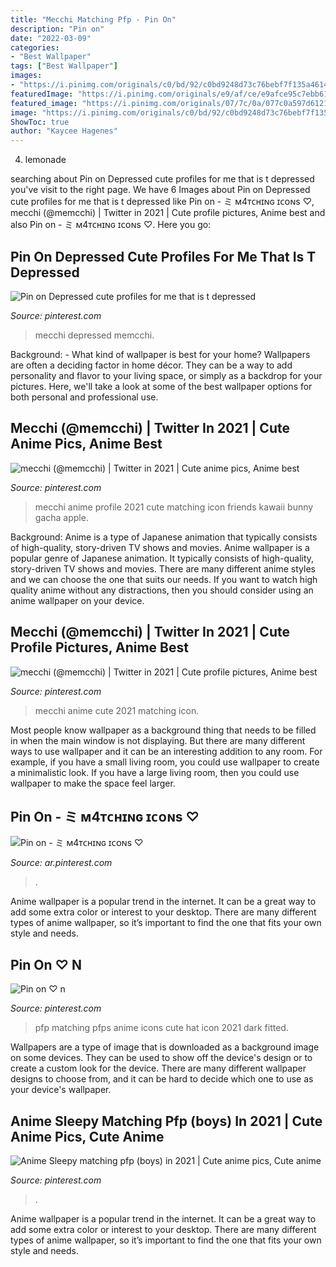 ```yaml
---
title: "Mecchi Matching Pfp - Pin On"
description: "Pin on"
date: "2022-03-09"
categories:
- "Best Wallpaper"
tags: ["Best Wallpaper"]
images:
- "https://i.pinimg.com/originals/c0/bd/92/c0bd9248d73c76bebf7f135a4614921c.jpg"
featuredImage: "https://i.pinimg.com/originals/e9/af/ce/e9afce95c7ebb618630ce242746ef761.jpg"
featured_image: "https://i.pinimg.com/originals/07/7c/0a/077c0a597d61214c52f5ae9fe75cb09c.jpg"
image: "https://i.pinimg.com/originals/c0/bd/92/c0bd9248d73c76bebf7f135a4614921c.jpg"
ShowToc: true
author: "Kaycee Hagenes"
---
```



4. lemonade 

	

		
searching about Pin on Depressed cute profiles for me that is t depressed you've visit to the right page. We have 6 Images about Pin on Depressed cute profiles for me that is t depressed like Pin on - ミ ᴍ4ᴛᴄʜɪɴɢ ɪᴄᴏɴs ♡︎, mecchi (@memcchi) | Twitter in 2021 | Cute profile pictures, Anime best and also Pin on - ミ ᴍ4ᴛᴄʜɪɴɢ ɪᴄᴏɴs ♡︎. Here you go:
		
    
## Pin On Depressed Cute Profiles For Me That Is T Depressed

<img loading=lazy src="https://i.pinimg.com/originals/8d/35/e3/8d35e3bf4536e08cdad56446c33bd05e.jpg" onerror="this.onerror=null;this.src='https://tse2.mm.bing.net/th?id=OIP.12KvXzXL7gJlt8VF-S0AoAHaHa&amp;pid=15.1';" alt="Pin on Depressed cute profiles for me that is t depressed">

_Source: pinterest.com_

>mecchi depressed memcchi. 

	

Background: - What kind of wallpaper is best for your home?
Wallpapers are often a deciding factor in home décor. They can be a way to add personality and flavor to your living space, or simply as a backdrop for your pictures. Here, we'll take a look at some of the best wallpaper options for both personal and professional use.

    
## Mecchi (@memcchi) | Twitter In 2021 | Cute Anime Pics, Anime Best

<img loading=lazy src="https://i.pinimg.com/originals/4c/71/bc/4c71bcb8051614e7d613cbd324fb38f0.jpg" onerror="this.onerror=null;this.src='https://tse4.mm.bing.net/th?id=OIP.VR9B9EzB7nOrF59BxgtjWwHaHH&amp;pid=15.1';" alt="mecchi (@memcchi) | Twitter in 2021 | Cute anime pics, Anime best">

_Source: pinterest.com_

>mecchi anime profile 2021 cute matching icon friends kawaii bunny gacha apple. 

	

Background: Anime is a type of Japanese animation that typically consists of high-quality, story-driven TV shows and movies.
Anime wallpaper is a popular genre of Japanese animation. It typically consists of high-quality, story-driven TV shows and movies. There are many different anime styles and we can choose the one that suits our needs. If you want to watch high quality anime without any distractions, then you should consider using an anime wallpaper on your device.

    
## Mecchi (@memcchi) | Twitter In 2021 | Cute Profile Pictures, Anime Best

<img loading=lazy src="https://i.pinimg.com/originals/07/7c/0a/077c0a597d61214c52f5ae9fe75cb09c.jpg" onerror="this.onerror=null;this.src='https://tse3.mm.bing.net/th?id=OIP.XiZyXVY0Vc9hVj6B6VWecwHaHa&amp;pid=15.1';" alt="mecchi (@memcchi) | Twitter in 2021 | Cute profile pictures, Anime best">

_Source: pinterest.com_

>mecchi anime cute 2021 matching icon. 

	

Most people know wallpaper as a background thing that needs to be filled in when the main window is not displaying. But there are many different ways to use wallpaper and it can be an interesting addition to any room. For example, if you have a small living room, you could use wallpaper to create a minimalistic look. If you have a large living room, then you could use wallpaper to make the space feel larger.

    
## Pin On - ミ ᴍ4ᴛᴄʜɪɴɢ ɪᴄᴏɴs ♡︎

<img loading=lazy src="https://i.pinimg.com/736x/eb/ba/2a/ebba2a55c099d334ab0a2978f54a1c75.jpg" onerror="this.onerror=null;this.src='https://tse4.mm.bing.net/th?id=OIP.RbkjumyrqPzwSfS958_vowHaHU&amp;pid=15.1';" alt="Pin on - ミ ᴍ4ᴛᴄʜɪɴɢ ɪᴄᴏɴs ♡︎">

_Source: ar.pinterest.com_

>. 

	

Anime wallpaper is a popular trend in the internet. It can be a great way to add some extra color or interest to your desktop. There are many different types of anime wallpaper, so it’s important to find the one that fits your own style and needs.

    
## Pin On ♡ N

<img loading=lazy src="https://i.pinimg.com/originals/e9/af/ce/e9afce95c7ebb618630ce242746ef761.jpg" onerror="this.onerror=null;this.src='https://tse2.mm.bing.net/th?id=OIP.bWJjHzIy3m18sxNhasg_8gHaHY&amp;pid=15.1';" alt="Pin on ♡ n">

_Source: pinterest.com_

>pfp matching pfps anime icons cute hat icon 2021 dark fitted. 

	

Wallpapers are a type of image that is downloaded as a background image on some devices. They can be used to show off the device's design or to create a custom look for the device. There are many different wallpaper designs to choose from, and it can be hard to decide which one to use as your device's wallpaper.

    
## Anime Sleepy Matching Pfp (boys) In 2021 | Cute Anime Pics, Cute Anime

<img loading=lazy src="https://i.pinimg.com/originals/c0/bd/92/c0bd9248d73c76bebf7f135a4614921c.jpg" onerror="this.onerror=null;this.src='https://tse3.mm.bing.net/th?id=OIP.Kow9MspzhPovPwrY5ytzZAHaHa&amp;pid=15.1';" alt="Anime Sleepy matching pfp (boys) in 2021 | Cute anime pics, Cute anime">

_Source: pinterest.com_

>. 

	

Anime wallpaper is a popular trend in the internet. It can be a great way to add some extra color or interest to your desktop. There are many different types of anime wallpaper, so it’s important to find the one that fits your own style and needs.

